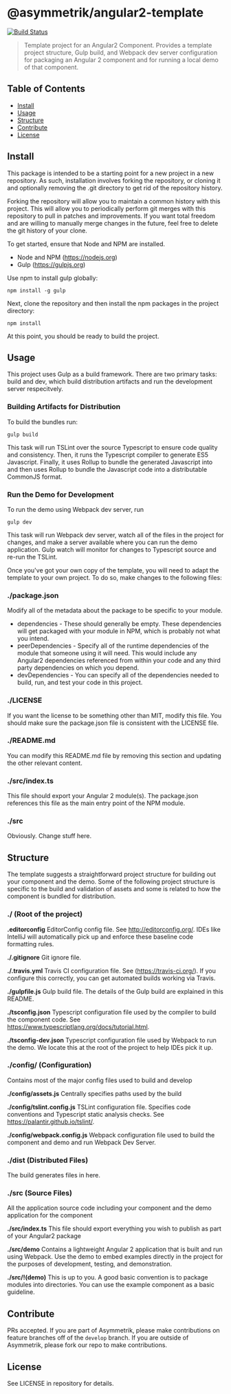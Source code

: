 # @asymmetrik/angular2-template

[![Build Status][travis-image]][travis-url]

> Template project for an Angular2 Component.
> Provides a template project structure, Gulp build, and Webpack dev server configuration for packaging an Angular 2 component and for running a local demo of that component. 

## Table of Contents
- [Install](#install)
- [Usage](#usage)
- [Structure](#structure)
- [Contribute](#contribute)
- [License](#license)

## Install
This package is intended to be a starting point for a new project in a new repository. As such, installation involves forking the repository, or cloning it and optionally removing the .git directory to get rid of the repository history.

Forking the repository will allow you to maintain a common history with this project. This will allow you to periodically perform git merges with this repository to pull in patches and improvements. If you want total freedom and are willing to manually merge changes in the future, feel free to delete the git history of your clone. 

To get started, ensure that Node and NPM are installed.
* Node and NPM (https://nodejs.org)
* Gulp (https://gulpjs.org)

Use npm to install gulp globally:
```
npm install -g gulp
```

Next, clone the repository and then install the npm packages in the project directory: 
```
npm install
```

At this point, you should be ready to build the project.


## Usage
This project uses Gulp as a build framework. There are two primary tasks: build and dev, which build distribution artifacts and run the development server respecitvely. 

### Building Artifacts for Distribution
To build the bundles run:

```
gulp build
```

This task will run TSLint over the source Typescript to ensure code quality and consistency. Then, it runs the Typescript compiler to generate ES5 Javascript. Finally, it uses Rollup to bundle the generated Javascript into and then uses Rollup to bundle the Javascript code into a distributable CommonJS format.

### Run the Demo for Development
To run the demo using Webpack dev server, run
```
gulp dev
```

This task will run Webpack dev server, watch all of the files in the project for changes, and make a server available where you can run the demo application. Gulp watch will monitor for changes to Typescript source and re-run the TSLint.


Once you've got your own copy of the template, you will need to adapt the template to your own project. To do so, make changes to the following files:

### ./package.json
Modify all of the metadata about the package to be specific to your module.

* dependencies - These should generally be empty. These dependencies will get packaged with your module in NPM, which is probably not what you intend.
* peerDependencies - Specify all of the runtime dependencies of the module that someone using it will need. This would include any Angular2 dependencies referenced from within your code and any third party dependencies on which you depend.
* devDependencies - You can specify all of the dependencies needed to build, run, and test your code in this project.

### ./LICENSE
If you want the license to be something other than MIT, modify this file. You should make sure the package.json file is consistent with the LICENSE file.

### ./README.md
You can modify this README.md file by removing this section and updating the other relevant content.

### ./src/index.ts
This file should export your Angular 2 module(s). The package.json references this file as the main entry point of the NPM module. 

### ./src
Obviously. Change stuff here.


## Structure
The template suggests a straightforward project structure for building out your component and the demo. Some of the following project structure is specific to the build and validation of assets and some is related to how the component is bundled for distribution.

### ./ (Root of the project)
**.editorconfig**
EditorConfig config file. See http://editorconfig.org/. IDEs like IntelliJ will automatically pick up and enforce these baseline code formatting rules.

**./.gitignore**
Git ignore file.

**./.travis.yml**
Travis CI configuration file. See (https://travis-ci.org/). If you configure this correctly, you can get automated builds working via Travis.

**./gulpfile.js**
Gulp build file. The details of the Gulp build are explained in this README.

**./tsconfig.json**
Typescript configuration file used by the compiler to build the component code. See https://www.typescriptlang.org/docs/tutorial.html.

**./tsconfig-dev.json**
Typescript configuration file used by Webpack to run the demo. We locate this at the root of the project to help IDEs pick it up.


### ./config/ (Configuration)
Contains most of the major config files used to build and develop

**./config/assets.js**
Centrally specifies paths used by the build

**./config/tslint.config.js**
TSLint configuration file. Specifies code conventions and Typescript static analysis checks. See https://palantir.github.io/tslint/.

**./config/webpack.config.js**
Webpack configuration file used to build the component and demo and run Webpack Dev Server.


### ./dist (Distributed Files)
The build generates files in here.


### ./src (Source Files)
All the application source code including your component and the demo application for the component

**./src/index.ts**
This file should export everything you wish to publish as part of your Angular2 package 

**./src/demo**
Contains a lightweight Angular 2 application that is built and run using Webpack. Use the demo to embed examples directly in the project for the purposes of development, testing, and demonstration.

**./src/!(demo)**
This is up to you. A good basic convention is to package modules into directories. You can use the example component as a basic guideline.

## Contribute
PRs accepted. If you are part of Asymmetrik, please make contributions on feature branches off of the ```develop``` branch. If you are outside of Asymmetrik, please fork our repo to make contributions.

## License
See LICENSE in repository for details.

[travis-url]: https://travis-ci.org/Asymmetrik/angular2-template/
[travis-image]: https://travis-ci.org/Asymmetrik/angular2-template.svg
